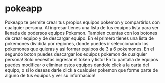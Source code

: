 # pokeapp

Pokeapp te permite crear tus propios equipos pokemon y compartirlos con cualquier persona.
Al ingresar tienes una lista de tus equipos lista para ser llenada de podersos equipos Pokemon. Tambien cuentas con los botones de crear equipo y de descargar equipo.
En el primero tienes una lista de pokemones dividida por regiones, donde puedes ir seleccionando los pokemones que quieras y asi formar equipos de 3 a 6 pokemones.
En el segundo boton puedes descargar los equipos pokemon de cualquier persona! Solo necesitas ingresar el token y listo!
En tu pantalla de equipos puedes modificar o eliminar estos equipos dandole click a la carta del equipo, o si lo deseas darle click a cualquier pokemon que forme parte de
alguno de tus equipos y ver su informacion!
